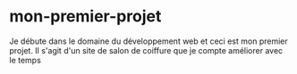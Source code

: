 # mon-premier-projet
Je débute dans le domaine du développement web et ceci est mon premier projet. Il s'agit d'un site de salon de coiffure que je compte améliorer avec le temps
